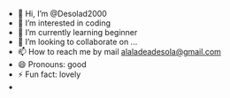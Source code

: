 - 👋 Hi, I’m @Desolad2000
- 👀 I’m interested in coding
- 🌱 I’m currently learning beginner
- 💞️ I’m looking to collaborate on ...
- 📫 How to reach me by mail alaladeadesola@gmail.com
- 😄 Pronouns: good
- ⚡ Fun fact: lovely
- 
